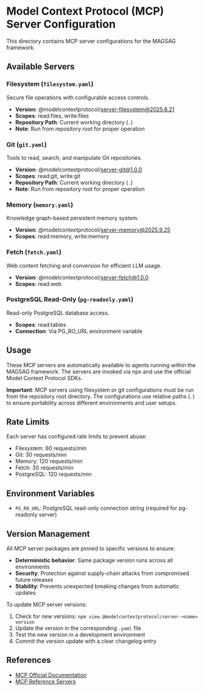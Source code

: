 # Model Context Protocol (MCP) Server Configuration

This directory contains MCP server configurations for the MAGSAG framework.

## Available Servers

### Filesystem (`filesystem.yaml`)
Secure file operations with configurable access controls.
- **Version**: @modelcontextprotocol/server-filesystem@2025.8.21
- **Scopes**: read:files, write:files
- **Repository Path**: Current working directory (`.`)
- **Note**: Run from repository root for proper operation

### Git (`git.yaml`)
Tools to read, search, and manipulate Git repositories.
- **Version**: @modelcontextprotocol/server-git@1.0.0
- **Scopes**: read:git, write:git
- **Repository Path**: Current working directory (`.`)
- **Note**: Run from repository root for proper operation

### Memory (`memory.yaml`)
Knowledge graph-based persistent memory system.
- **Version**: @modelcontextprotocol/server-memory@2025.9.25
- **Scopes**: read:memory, write:memory

### Fetch (`fetch.yaml`)
Web content fetching and conversion for efficient LLM usage.
- **Version**: @modelcontextprotocol/server-fetch@1.0.0
- **Scopes**: read:web

### PostgreSQL Read-Only (`pg-readonly.yaml`)
Read-only PostgreSQL database access.
- **Scopes**: read:tables
- **Connection**: Via PG_RO_URL environment variable

## Usage

These MCP servers are automatically available to agents running within the MAGSAG framework. The servers are invoked via npx and use the official Model Context Protocol SDKs.

**Important**: MCP servers using filesystem or git configurations must be run from the repository root directory. The configurations use relative paths (`.`) to ensure portability across different environments and user setups.

## Rate Limits

Each server has configured rate limits to prevent abuse:
- Filesystem: 60 requests/min
- Git: 30 requests/min
- Memory: 120 requests/min
- Fetch: 30 requests/min
- PostgreSQL: 120 requests/min

## Environment Variables

- `PG_RO_URL`: PostgreSQL read-only connection string (required for pg-readonly server)

## Version Management

All MCP server packages are pinned to specific versions to ensure:
- **Deterministic behavior**: Same package version runs across all environments
- **Security**: Protection against supply-chain attacks from compromised future releases
- **Stability**: Prevents unexpected breaking changes from automatic updates

To update MCP server versions:
1. Check for new versions: `npm view @modelcontextprotocol/server-<name> version`
2. Update the version in the corresponding `.yaml` file
3. Test the new version in a development environment
4. Commit the version update with a clear changelog entry

## References

- [MCP Official Documentation](https://modelcontextprotocol.io/)
- [MCP Reference Servers](https://github.com/modelcontextprotocol/servers)
